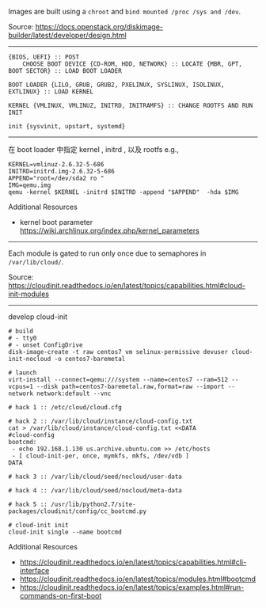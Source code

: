 Images are built using a `chroot` and `bind mounted /proc /sys and /dev`.

Source: https://docs.openstack.org/diskimage-builder/latest/developer/design.html

---

```
{BIOS, UEFI} :: POST
    CHOOSE BOOT DEVICE {CD-ROM, HDD, NETWORK} :: LOCATE {MBR, GPT, BOOT SECTOR} :: LOAD BOOT LOADER

BOOT LOADER {LILO, GRUB, GRUB2, PXELINUX, SYSLINUX, ISOLINUX, EXTLINUX} :: LOAD KERNEL

KERNEL {VMLINUX, VMLINUZ, INITRD, INITRAMFS} :: CHANGE ROOTFS AND RUN INIT

init {sysvinit, upstart, systemd}
```

---

在 boot loader 中指定 kernel , initrd , 以及 rootfs e.g.,

```
KERNEL=vmlinuz-2.6.32-5-686
INITRD=initrd.img-2.6.32-5-686
APPEND="root=/dev/sda2 ro "
IMG=qemu.img
qemu -kernel $KERNEL -initrd $INITRD -append "$APPEND"  -hda $IMG
```

Additional Resources

* kernel boot parameter https://wiki.archlinux.org/index.php/kernel_parameters

---

Each module is gated to run only once due to semaphores in `/var/lib/cloud/`.

Source: https://cloudinit.readthedocs.io/en/latest/topics/capabilities.html#cloud-init-modules

---

develop cloud-init

```
# build
# - tty0
# - unset ConfigDrive
disk-image-create -t raw centos7 vm selinux-permissive devuser cloud-init-nocloud -o centos7-baremetal

# launch
virt-install --connect=qemu:///system --name=centos7 --ram=512 --vcpus=1 --disk path=centos7-baremetal.raw,format=raw --import --network network:default --vnc

# hack 1 :: /etc/cloud/cloud.cfg

# hack 2 :: /var/lib/cloud/instance/cloud-config.txt
cat > /var/lib/cloud/instance/cloud-config.txt <<DATA
#cloud-config
bootcmd:
 - echo 192.168.1.130 us.archive.ubuntu.com >> /etc/hosts
 - [ cloud-init-per, once, mymkfs, mkfs, /dev/vdb ]
DATA

# hack 3 :: /var/lib/cloud/seed/nocloud/user-data

# hack 4 :: /var/lib/cloud/seed/nocloud/meta-data

# hack 5 :: /usr/lib/python2.7/site-packages/cloudinit/config/cc_bootcmd.py

# cloud-init init
cloud-init single --name bootcmd
```

Additional Resources

* https://cloudinit.readthedocs.io/en/latest/topics/capabilities.html#cli-interface
* https://cloudinit.readthedocs.io/en/latest/topics/modules.html#bootcmd
* https://cloudinit.readthedocs.io/en/latest/topics/examples.html#run-commands-on-first-boot
